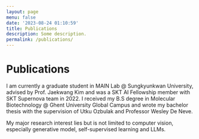 ```yaml
---
layout: page
menu: false
date: '2023-08-24 01:10:59'
title: Publications
description: Some description.
permalink: /publications/
---
```


<!-- <img class="img-rounded" src="/assets/img/uploads/profile_sean.jpg" alt="sean_profile" width="300"> -->

# Publications

I am currently a graduate student in MAIN Lab @ Sungkyunkwan University, advised by Prof. Jaekwang Kim and was a SKT AI Fellowship member with SKT Supernova team in 2022. I received my B.S degree in Molecular Biotechnology @ Ghent University Global Campus and wrote my bachelor thesis with the supervision of Utku Ozbulak and Professor Wesley De Neve.

My major research interest lies but is not limited to computer vision, especially generative model, self-supervised learning and LLMs.